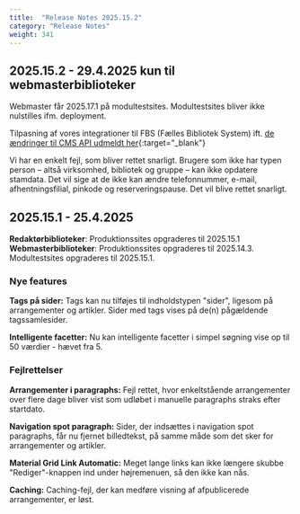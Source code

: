 ```yaml
---
title:  "Release Notes 2025.15.2"
category: "Release Notes"
weight: 341
---
```


## 2025.15.2 - 29.4.2025 kun til webmasterbiblioteker

Webmaster får 2025.17.1 på modultestsites. Modultestsites bliver ikke nulstilles ifm. deployment.

Tilpasning af vores integrationer til FBS (Fælles Bibliotek System) ift. [de ændringer til CMS API udmeldt her](https://ciceroconnect.zendesk.com/hc/da/articles/11396856511517-%C3%86ndringer-til-CMS-API-december-2024){:target="_blank"}

Vi har en enkelt fejl, som bliver rettet snarligt. Brugere som ikke har typen person – altså virksomhed, bibliotek og gruppe – kan ikke opdatere stamdata. Det vil sige at de ikke kan ændre telefonnummer, e-mail, afhentningsfilial, pinkode og reserveringspause. Det vil blive rettet snarligt.

## 2025.15.1 - 25.4.2025

**Redaktørbiblioteker**: Produktionssites opgraderes til 2025.15.1\
**Webmasterbiblioteker**: Produktionssites opgraderes til 2025.14.3. Modultestsites opgraderes til 2025.15.1.

### Nye features

**Tags på sider:** Tags kan nu tilføjes til indholdstypen "sider", ligesom på arrangementer og artikler. Sider med tags vises på de(n) pågældende tagssamlesider.

**Intelligente facetter:** Nu kan intelligente facetter i simpel søgning vise op til 50 værdier - hævet fra 5.

### Fejlrettelser
**Arrangementer i paragraphs:** Fejl rettet, hvor enkeltstående arrangementer over flere dage bliver vist som udløbet i manuelle paragraphs straks efter startdato.

**Navigation spot paragraph:** Sider, der indsættes i navigation spot paragraphs, får nu fjernet billedtekst, på samme måde som det sker for arrangementer og artikler.

**Material Grid Link Automatic:** Meget lange links kan ikke længere skubbe "Rediger"-knappen ind under højremenuen, så den ikke kan nås.

**Caching:** Caching-fejl, der kan medføre visning af afpublicerede arrangementer, er løst.
